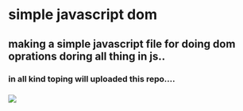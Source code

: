 # simple javascript dom 
## making a simple javascript file for doing dom oprations doring all thing in js.. 
### in all kind toping will uploaded this repo.... 
### <img src="https://encrypted-tbn0.gstatic.com/images?q=tbn:ANd9GcQLaNnGrw0t8mYGN-0PZTDjaT987It4mscWjA&usqp=CAU" align="center" />
